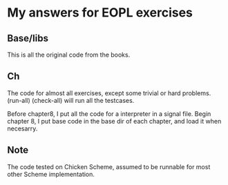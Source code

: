 

# My answers for EOPL exercises

## Base/libs
 This is all the original code from the books.

## Ch
 The code for almost all exercises, except some trivial or hard problems.
 (run-all) (check-all) will run all the testcases.

 Before chapter8, I put all the code for a interpreter in a signal file.
 Begin chapter 8, I put base code in the base dir of each chapter, and load it when necesarry.

## Note
 The code tested on Chicken Scheme,
 assumed to be runnable for most other Scheme implementation.
